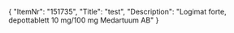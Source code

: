 {
  "ItemNr": "151735",
  "Title": "test",
  "Description": "Logimat forte, depottablett 10 mg/100 mg Medartuum AB"
}